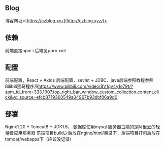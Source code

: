 ## Blog ## 
博客网址<[https://czblog.xyz](http://czblog.xyz/)>
## 依赖 ##
前端直接npm i
后端见porn.xml
## 配置 ##
前端配置，React + Axios
后端配置，sevlet + JDBC，java后端参照教程参照Bilibili黑马程序员<https://www.bilibili.com/video/BV1qv4y1o79t/?spm_id_from=333.1007.top_right_bar_window_custom_collection.content.click&vd_source=efcb8719360549a34967b93dbf06a9d0>
## 部署 ##
Nginx1.20 + Tomcat8 + JDK1.8， 数据库使用mysql
服务器白嫖的是阿里云的轻量级应用服务器
前端项目build之后放在nginx/html/目录下，后端项目打包后放在tomcat/webapps下（应该没记错）
